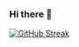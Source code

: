 ### Hi there 👋

[![GitHub Streak](https://github-readme-streak-stats.herokuapp.com?user=f-a-t-h-e&theme=neon-dark)](https://git.io/streak-stats)

<!--
**f-a-t-h-e/f-a-t-h-e** is a ✨ _special_ ✨ repository because its `README.md` (this file) appears on your GitHub profile.

Here are some ideas to get you started:

- 🔭 I’m currently working on ...
- 🌱 I’m currently learning ...
- 👯 I’m looking to collaborate on ...
- 🤔 I’m looking for help with ...
- 💬 Ask me about ...
- 📫 How to reach me: ...
- 😄 Pronouns: ...
- ⚡ Fun fact: ...
-->
